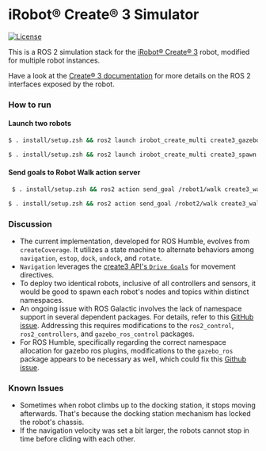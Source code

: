 # iRobot® Create® 3 Simulator

[![License](https://img.shields.io/github/license/iRobotEducation/create3_sim)](https://github.com/iRobotEducation/create3_sim/blob/main/LICENSE)

This is a ROS 2 simulation stack for the [iRobot® Create® 3](https://edu.irobot.com/create3) robot, modified for multiple robot instances.

Have a look at the [Create® 3 documentation](https://iroboteducation.github.io/create3_docs/) for more details on the ROS 2 interfaces exposed by the robot.

### How to run

#### Launch two robots
```bash
$ . install/setup.zsh && ros2 launch irobot_create_multi create3_gazebo.launch.py namespace:=robot1
```

```bash
$ . install/setup.zsh && ros2 launch irobot_create_multi create3_spawn.launch.py namespace:=robot2 x:=1.0
```

#### Send goals to Robot Walk action server
```bash
 $ . install/setup.zsh && ros2 action send_goal /robot1/walk create3_walk_msgs/action/Walk "{explore_duration:{sec: 100, nanosec: 0}, max_runtime:{sec: 120,nanosec: 0}}"
```

```bash
$ . install/setup.zsh && ros2 action send_goal /robot2/walk create3_walk_msgs/action/Walk "{explore_duration:{sec: 100, nanosec: 0}, max_runtime:{sec: 120,nanosec: 0}}"
```

### Discussion

- The current implementation, developed for ROS Humble, evolves from `createCoverage`. It utilizes a state machine to alternate behaviors among `navigation`, `estop`, `dock`, `undock`, and `rotate`. 
- `Navigation` leverages the [create3 API's `Drive Goals`](https://iroboteducation.github.io/create3_docs/api/drive-goals/) for movement directives.
- To deploy two identical robots, inclusive of all controllers and sensors, it would be good to spawn each robot's nodes and topics within distinct namespaces.
- An ongoing issue with ROS Galactic involves the lack of namespace support in several dependent packages. For details, refer to this [GitHub issue](https://github.com/ros-controls/gazebo_ros2_control/issues/37). Addressing this requires modifications to the `ros2_control`, `ros2_controllers`, and `gazebo_ros_control` packages.
- For ROS Humble, specifically regarding the correct namespace allocation for gazebo ros plugins, modifications to the `gazebo_ros` package appears to be necessary as well, which could fix this [Github issue](https://github.com/iRobotEducation/create3_sim/issues/215).


### Known Issues
- Sometimes when robot climbs up to the docking station, it stops moving afterwards. That's because the docking station mechanism has locked the robot's chassis.
- If the navigation velocity was set a bit larger, the robots cannot stop in time before cliding with each other.

